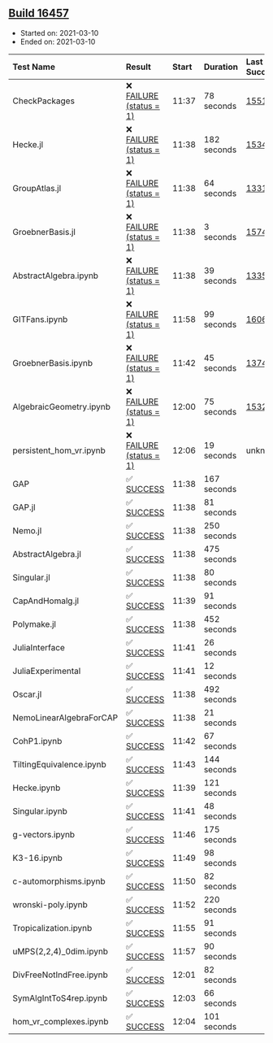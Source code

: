 ## [Build 16457](https://oscarci.mathematik.uni-kl.de/job/oscar/16457/)

* Started on: 2021-03-10
* Ended on: 2021-03-10

| Test Name    | Result | Start | Duration | Last Success | First Failure |
|:-------------|:-------|:------|:---------|:-------------|:--------------|
| CheckPackages | ❌ [FAILURE (status = 1)](https://oscarci.mathematik.uni-kl.de/job/oscar/16457/artifact/logs/build-16457/CheckPackages.log) | 11:37 | 78 seconds | [15514](https://oscarci.mathematik.uni-kl.de/job/oscar/15514/) | [15515](https://oscarci.mathematik.uni-kl.de/job/oscar/15515/) |
| Hecke.jl | ❌ [FAILURE (status = 1)](https://oscarci.mathematik.uni-kl.de/job/oscar/16457/artifact/logs/build-16457/Hecke.jl.log) | 11:38 | 182 seconds | [15344](https://oscarci.mathematik.uni-kl.de/job/oscar/15344/) | [15348](https://oscarci.mathematik.uni-kl.de/job/oscar/15348/) |
| GroupAtlas.jl | ❌ [FAILURE (status = 1)](https://oscarci.mathematik.uni-kl.de/job/oscar/16457/artifact/logs/build-16457/GroupAtlas.jl.log) | 11:38 | 64 seconds | [13311](https://oscarci.mathematik.uni-kl.de/job/oscar/13311/) | [13312](https://oscarci.mathematik.uni-kl.de/job/oscar/13312/) |
| GroebnerBasis.jl | ❌ [FAILURE (status = 1)](https://oscarci.mathematik.uni-kl.de/job/oscar/16457/artifact/logs/build-16457/GroebnerBasis.jl.log) | 11:38 | 3 seconds | [15745](https://oscarci.mathematik.uni-kl.de/job/oscar/15745/) | [15746](https://oscarci.mathematik.uni-kl.de/job/oscar/15746/) |
| AbstractAlgebra.ipynb | ❌ [FAILURE (status = 1)](https://oscarci.mathematik.uni-kl.de/job/oscar/16457/artifact/logs/build-16457/AbstractAlgebra.ipynb.log) | 11:38 | 39 seconds | [13355](https://oscarci.mathematik.uni-kl.de/job/oscar/13355/) | [13356](https://oscarci.mathematik.uni-kl.de/job/oscar/13356/) |
| GITFans.ipynb | ❌ [FAILURE (status = 1)](https://oscarci.mathematik.uni-kl.de/job/oscar/16457/artifact/logs/build-16457/GITFans.ipynb.log) | 11:58 | 99 seconds | [16068](https://oscarci.mathematik.uni-kl.de/job/oscar/16068/) | [16069](https://oscarci.mathematik.uni-kl.de/job/oscar/16069/) |
| GroebnerBasis.ipynb | ❌ [FAILURE (status = 1)](https://oscarci.mathematik.uni-kl.de/job/oscar/16457/artifact/logs/build-16457/GroebnerBasis.ipynb.log) | 11:42 | 45 seconds | [13748](https://oscarci.mathematik.uni-kl.de/job/oscar/13748/) | [13749](https://oscarci.mathematik.uni-kl.de/job/oscar/13749/) |
| AlgebraicGeometry.ipynb | ❌ [FAILURE (status = 1)](https://oscarci.mathematik.uni-kl.de/job/oscar/16457/artifact/logs/build-16457/AlgebraicGeometry.ipynb.log) | 12:00 | 75 seconds | [15322](https://oscarci.mathematik.uni-kl.de/job/oscar/15322/) | [15323](https://oscarci.mathematik.uni-kl.de/job/oscar/15323/) |
| persistent_hom_vr.ipynb | ❌ [FAILURE (status = 1)](https://oscarci.mathematik.uni-kl.de/job/oscar/16457/artifact/logs/build-16457/persistent_hom_vr.ipynb.log) | 12:06 | 19 seconds | unknown | unknown |
| GAP | ✅ [SUCCESS](https://oscarci.mathematik.uni-kl.de/job/oscar/16457/artifact/logs/build-16457/GAP.log) | 11:38 | 167 seconds |  |  |
| GAP.jl | ✅ [SUCCESS](https://oscarci.mathematik.uni-kl.de/job/oscar/16457/artifact/logs/build-16457/GAP.jl.log) | 11:38 | 81 seconds |  |  |
| Nemo.jl | ✅ [SUCCESS](https://oscarci.mathematik.uni-kl.de/job/oscar/16457/artifact/logs/build-16457/Nemo.jl.log) | 11:38 | 250 seconds |  |  |
| AbstractAlgebra.jl | ✅ [SUCCESS](https://oscarci.mathematik.uni-kl.de/job/oscar/16457/artifact/logs/build-16457/AbstractAlgebra.jl.log) | 11:38 | 475 seconds |  |  |
| Singular.jl | ✅ [SUCCESS](https://oscarci.mathematik.uni-kl.de/job/oscar/16457/artifact/logs/build-16457/Singular.jl.log) | 11:38 | 80 seconds |  |  |
| CapAndHomalg.jl | ✅ [SUCCESS](https://oscarci.mathematik.uni-kl.de/job/oscar/16457/artifact/logs/build-16457/CapAndHomalg.jl.log) | 11:39 | 91 seconds |  |  |
| Polymake.jl | ✅ [SUCCESS](https://oscarci.mathematik.uni-kl.de/job/oscar/16457/artifact/logs/build-16457/Polymake.jl.log) | 11:38 | 452 seconds |  |  |
| JuliaInterface | ✅ [SUCCESS](https://oscarci.mathematik.uni-kl.de/job/oscar/16457/artifact/logs/build-16457/JuliaInterface.log) | 11:41 | 26 seconds |  |  |
| JuliaExperimental | ✅ [SUCCESS](https://oscarci.mathematik.uni-kl.de/job/oscar/16457/artifact/logs/build-16457/JuliaExperimental.log) | 11:41 | 12 seconds |  |  |
| Oscar.jl | ✅ [SUCCESS](https://oscarci.mathematik.uni-kl.de/job/oscar/16457/artifact/logs/build-16457/Oscar.jl.log) | 11:38 | 492 seconds |  |  |
| NemoLinearAlgebraForCAP | ✅ [SUCCESS](https://oscarci.mathematik.uni-kl.de/job/oscar/16457/artifact/logs/build-16457/NemoLinearAlgebraForCAP.log) | 11:38 | 21 seconds |  |  |
| CohP1.ipynb | ✅ [SUCCESS](https://oscarci.mathematik.uni-kl.de/job/oscar/16457/artifact/logs/build-16457/CohP1.ipynb.log) | 11:42 | 67 seconds |  |  |
| TiltingEquivalence.ipynb | ✅ [SUCCESS](https://oscarci.mathematik.uni-kl.de/job/oscar/16457/artifact/logs/build-16457/TiltingEquivalence.ipynb.log) | 11:43 | 144 seconds |  |  |
| Hecke.ipynb | ✅ [SUCCESS](https://oscarci.mathematik.uni-kl.de/job/oscar/16457/artifact/logs/build-16457/Hecke.ipynb.log) | 11:39 | 121 seconds |  |  |
| Singular.ipynb | ✅ [SUCCESS](https://oscarci.mathematik.uni-kl.de/job/oscar/16457/artifact/logs/build-16457/Singular.ipynb.log) | 11:41 | 48 seconds |  |  |
| g-vectors.ipynb | ✅ [SUCCESS](https://oscarci.mathematik.uni-kl.de/job/oscar/16457/artifact/logs/build-16457/g-vectors.ipynb.log) | 11:46 | 175 seconds |  |  |
| K3-16.ipynb | ✅ [SUCCESS](https://oscarci.mathematik.uni-kl.de/job/oscar/16457/artifact/logs/build-16457/K3-16.ipynb.log) | 11:49 | 98 seconds |  |  |
| c-automorphisms.ipynb | ✅ [SUCCESS](https://oscarci.mathematik.uni-kl.de/job/oscar/16457/artifact/logs/build-16457/c-automorphisms.ipynb.log) | 11:50 | 82 seconds |  |  |
| wronski-poly.ipynb | ✅ [SUCCESS](https://oscarci.mathematik.uni-kl.de/job/oscar/16457/artifact/logs/build-16457/wronski-poly.ipynb.log) | 11:52 | 220 seconds |  |  |
| Tropicalization.ipynb | ✅ [SUCCESS](https://oscarci.mathematik.uni-kl.de/job/oscar/16457/artifact/logs/build-16457/Tropicalization.ipynb.log) | 11:55 | 91 seconds |  |  |
| uMPS(2,2,4)_0dim.ipynb | ✅ [SUCCESS](https://oscarci.mathematik.uni-kl.de/job/oscar/16457/artifact/logs/build-16457/uMPS-2-2-4-_0dim.ipynb.log) | 11:57 | 90 seconds |  |  |
| DivFreeNotIndFree.ipynb | ✅ [SUCCESS](https://oscarci.mathematik.uni-kl.de/job/oscar/16457/artifact/logs/build-16457/DivFreeNotIndFree.ipynb.log) | 12:01 | 82 seconds |  |  |
| SymAlgIntToS4rep.ipynb | ✅ [SUCCESS](https://oscarci.mathematik.uni-kl.de/job/oscar/16457/artifact/logs/build-16457/SymAlgIntToS4rep.ipynb.log) | 12:03 | 66 seconds |  |  |
| hom_vr_complexes.ipynb | ✅ [SUCCESS](https://oscarci.mathematik.uni-kl.de/job/oscar/16457/artifact/logs/build-16457/hom_vr_complexes.ipynb.log) | 12:04 | 101 seconds |  |  |
